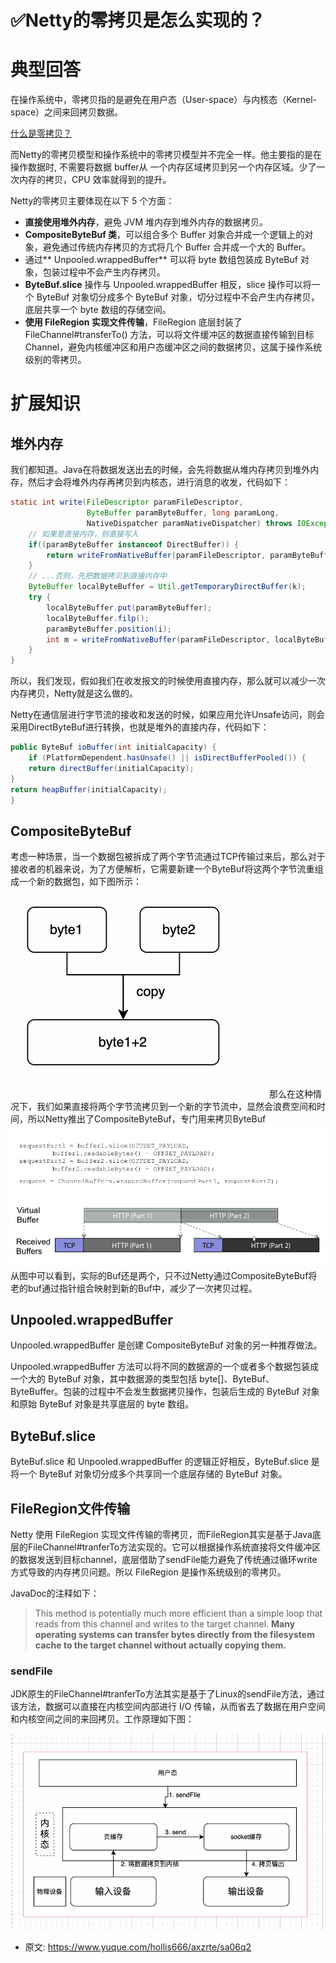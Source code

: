 # ✅Netty的零拷贝是怎么实现的？
<!--page header-->

<a name="Dprpt"></a>
# 典型回答

在操作系统中，零拷贝指的是避免在用户态（User-space）与内核态（Kernel-space）之间来回拷贝数据。

[什么是零拷贝？](https://www.yuque.com/hollis666/axzrte/edxez2ggicn8thzq?view=doc_embed)

而Netty的零拷贝模型和操作系统中的零拷贝模型并不完全一样。他主要指的是在操作数据时, 不需要将数据 buffer从 一个内存区域拷贝到另一个内存区域。少了一次内存的拷贝，CPU 效率就得到的提升。

Netty的零拷贝主要体现在以下 5 个方面：

- **直接使用堆外内存**，避免 JVM 堆内存到堆外内存的数据拷贝。
- **CompositeByteBuf 类**，可以组合多个 Buffer 对象合并成一个逻辑上的对象，避免通过传统内存拷贝的方式将几个 Buffer 合并成一个大的 Buffer。
- 通过** Unpooled.wrappedBuffer** 可以将 byte 数组包装成 ByteBuf 对象，包装过程中不会产生内存拷贝。
- **ByteBuf.slice** 操作与 Unpooled.wrappedBuffer 相反，slice 操作可以将一个 ByteBuf 对象切分成多个 ByteBuf 对象，切分过程中不会产生内存拷贝，底层共享一个 byte 数组的存储空间。
- **使用 FileRegion 实现文件传输**，FileRegion 底层封装了 FileChannel#transferTo() 方法，可以将文件缓冲区的数据直接传输到目标 Channel，避免内核缓冲区和用户态缓冲区之间的数据拷贝，这属于操作系统级别的零拷贝。

<a name="HYL3c"></a>
# 扩展知识
<a name="Edd4K"></a>
## 堆外内存
我们都知道。Java在将数据发送出去的时候，会先将数据从堆内存拷贝到堆外内存，然后才会将堆外内存再拷贝到内核态，进行消息的收发，代码如下：

```java
static int write(FileDescriptor paramFileDescriptor, 
                 ByteBuffer paramByteBuffer, long paramLong, 
                 NativeDispatcher paramNativeDispatcher) throws IOException{
	// 如果是直接内存，则直接写入
    if((paramByteBuffer instanceof DirectBuffer)) {
        return writeFromNativeBuffer(paramFileDescriptor, paramByteBuffer, paramLong, paramNativeDispatcher);
    }
    // ...否则，先把数据拷贝到直接内存中
    ByteBuffer localByteBuffer = Util.getTemporaryDirectBuffer(k);
    try {
        localByteBuffer.put(paramByteBuffer);
        localByteBuffer.filp();
        paramByteBuffer.position(i);
        int m = writeFromNativeBuffer(paramFileDescriptor, localByteBuffer, paramLong, paramNativeDispatcher);
    }
}
```

所以，我们发现，假如我们在收发报文的时候使用直接内存，那么就可以减少一次内存拷贝，Netty就是这么做的。

Netty在通信层进行字节流的接收和发送的时候，如果应用允许Unsafe访问，则会采用DirectByteBuf进行转换，也就是堆外的直接内存，代码如下：

```java
public ByteBuf ioBuffer(int initialCapacity) {
    if (PlatformDependent.hasUnsafe() || isDirectBufferPooled()) {
    return directBuffer(initialCapacity);
}
return heapBuffer(initialCapacity);
}
```

<a name="FBaDe"></a>
## CompositeByteBuf

考虑一种场景，当一个数据包被拆成了两个字节流通过TCP传输过来后，那么对于接收者的机器来说，为了方便解析，它需要新建一个ByteBuf将这两个字节流重组成一个新的数据包，如下图所示：
![image.png](./img/yjkFboz2a3FQT1so/1673186575978-cb175194-a745-4ce2-a617-1e1beeb75e3e-912542.png)
那么在这种情况下，我们如果直接将两个字节流拷贝到一个新的字节流中，显然会浪费空间和时间，所以Netty推出了CompositeByteBuf，专门用来拷贝ByteBuf
![image.png](./img/yjkFboz2a3FQT1so/1673186297380-7ba2e802-0d0d-444c-b9af-f987e330ca9e-953542.png)
从图中可以看到，实际的Buf还是两个，只不过Netty通过CompositeByteBuf将老的buf通过指针组合映射到新的Buf中，减少了一次拷贝过程。

<a name="Z7CMs"></a>
## Unpooled.wrappedBuffer

Unpooled.wrappedBuffer 是创建 CompositeByteBuf 对象的另一种推荐做法。

Unpooled.wrappedBuffer 方法可以将不同的数据源的一个或者多个数据包装成一个大的 ByteBuf 对象，其中数据源的类型包括 byte[]、ByteBuf、ByteBuffer。包装的过程中不会发生数据拷贝操作，包装后生成的 ByteBuf 对象和原始 ByteBuf 对象是共享底层的 byte 数组。

<a name="sJ6G0"></a>
## ByteBuf.slice
ByteBuf.slice 和 Unpooled.wrappedBuffer 的逻辑正好相反，ByteBuf.slice 是将一个 ByteBuf 对象切分成多个共享同一个底层存储的 ByteBuf 对象。

<a name="cptt8"></a>
## FileRegion文件传输
Netty 使用 FileRegion 实现文件传输的零拷贝，而FileRegion其实是基于Java底层的FileChannel#tranferTo方法实现的。它可以根据操作系统直接将文件缓冲区的数据发送到目标channel，底层借助了sendFile能力避免了传统通过循环write方式导致的内存拷贝问题。所以 FileRegion 是操作系统级别的零拷贝。

JavaDoc的注释如下：
> This method is potentially much more efficient than a simple loop that reads from this channel and writes to the target channel. **Many operating systems can transfer bytes directly from the filesystem cache to the target channel without actually copying them.**
> 


<a name="ZQA80"></a>
### sendFile
JDK原生的FileChannel#tranferTo方法其实是基于了Linux的sendFile方法，通过该方法，数据可以直接在内核空间内部进行 I/O 传输，从而省去了数据在用户空间和内核空间之间的来回拷贝。工作原理如下图：

![image.png](./img/yjkFboz2a3FQT1so/1673266150227-a16e0d98-9fda-47c4-ad81-c795d391dcf6-663608.png)



<!--page footer-->
- 原文: <https://www.yuque.com/hollis666/axzrte/sa06q2>